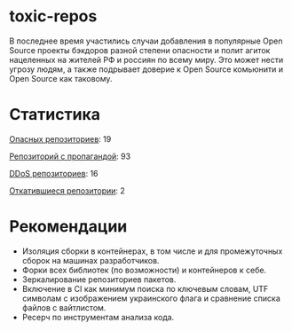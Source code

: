 # toxic-repos

В последнее время участились случаи добавления в популярные Open Source проекты бэкдоров разной степени опасности и полит агиток нацеленных на жителей РФ и россиян по всему миру.
Это может нести угрозу людям, а также подрывает доверие к Open Source комьюнити и Open Source как таковому.

# Статистика
[Опасных репозиториев](./toxic-repos.md): 19

[Репозиторий с пропагандой](./propaganda-repos.md): 93

[DDoS репозиториев](./ddos-repos.md): 16

[Откатившиеся репозитории](./repos-that-changed-their-minds.md): 2

# Рекомендации
- Изоляция сборки в контейнерах, в том числе и для промежуточных сборок на машинах разработчиков.
- Форки всех библиотек (по возможности) и контейнеров к себе.
- Зеркалирование репозиториев пакетов.
- Включение в CI как минимум поиска по ключевым словам, UTF символам с изображением украинского флага и сравнение списка файлов с вайтлистом.
- Ресерч по инструментам анализа кода.